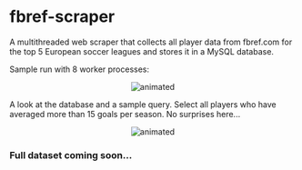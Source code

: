 # fbref-scraper
A multithreaded web scraper that collects all player data from fbref.com for the top 5 European soccer leagues and stores it in a MySQL database. 

Sample run with 8 worker processes:

<p align="center">
  <img src="https://user-images.githubusercontent.com/66108163/147793493-b4fffde7-1633-43c9-9e85-b72403aff9a8.gif" alt="animated" />
</p>

A look at the database and a sample query. Select all players who have averaged more than 15 goals per season. No surprises here...

<p align="center">
  <img src="https://user-images.githubusercontent.com/66108163/147795809-919763e3-c193-4fe6-b1fd-dfb5b39cca86.gif" alt="animated" />
</p>

### Full dataset coming soon...
